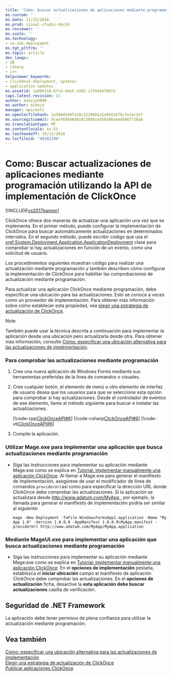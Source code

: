 ```yaml
---
title: 'Cómo: buscar actualizaciones de aplicaciones mediante programación con la API de implementación ClickOnce | Microsoft Docs'
ms.custom: ''
ms.date: 11/15/2016
ms.prod: visual-studio-dev14
ms.reviewer: ''
ms.suite: ''
ms.technology:
- vs-ide-deployment
ms.tgt_pltfrm: ''
ms.topic: article
dev_langs:
- VB
- CSharp
- C++
helpviewer_keywords:
- ClickOnce deployment, updates
- application updates
ms.assetid: 1a886310-67c8-44e5-a382-c2f0454f887d
caps.latest.revision: 11
author: mikejo5000
ms.author: mikejo
manager: wpickett
ms.openlocfilehash: 1a380d549fa10c3229601a1a9541679c7e3ac1e7
ms.sourcegitcommit: 9ceaf69568d61023868ced59108ae4dd46f720ab
ms.translationtype: MT
ms.contentlocale: es-ES
ms.lasthandoff: 10/12/2018
ms.locfileid: "49282196"
---
```

# <a name="how-to-check-for-application-updates-programmatically-using-the-clickonce-deployment-api"></a>Como: Buscar actualizaciones de aplicaciones mediante programación utilizando la API de implementación de ClickOnce
[!INCLUDE[vs2017banner](../includes/vs2017banner.md)]

ClickOnce ofrece dos maneras de actualizar una aplicación una vez que se implementa. En el primer método, puede configurar la implementación de ClickOnce para buscar automáticamente actualizaciones en determinados intervalos. En el segundo método, puede escribir código que usa el <xref:System.Deployment.Application.ApplicationDeployment> clase para comprobar si hay actualizaciones en función de un evento, como una solicitud de usuario.  
  
 Los procedimientos siguientes muestran código para realizar una actualización mediante programación y también describen cómo configurar la implementación de ClickOnce para habilitar las comprobaciones de actualización mediante programación.  
  
 Para actualizar una aplicación ClickOnce mediante programación, debe especificar una ubicación para las actualizaciones. Esto se conoce a veces como un proveedor de implementación. Para obtener más información sobre cómo establecer esta propiedad, vea [elegir una estrategia de actualización de ClickOnce](../deployment/choosing-a-clickonce-update-strategy.md).  
  
> [!NOTE]
>  También puede usar la técnica descrita a continuación para implementar la aplicación desde una ubicación pero actualizarla desde otra. Para obtener más información, consulte [Cómo: especificar una ubicación alternativa para las actualizaciones de implementación](../deployment/how-to-specify-an-alternate-location-for-deployment-updates.md).  
  
### <a name="to-check-for-updates-programmatically"></a>Para comprobar las actualizaciones mediante programación  
  
1.  Cree una nueva aplicación de Windows Forms mediante sus herramientas preferidas de la línea de comandos o visuales.  
  
2.  Cree cualquier botón, el elemento de menú u otro elemento de interfaz de usuario desea que los usuarios para que se seleccione esta opción para comprobar si hay actualizaciones. Desde el controlador de eventos de ese elemento, llame al método siguiente para buscar e instalar las actualizaciones.  
  
     [!code-cpp[ClickOnceAPI#6](../snippets/cpp/VS_Snippets_Winforms/ClickOnceAPI/cpp/form1.cpp#6)]
     [!code-csharp[ClickOnceAPI#6](../snippets/csharp/VS_Snippets_Winforms/ClickOnceAPI/CS/Form1.cs#6)]
     [!code-vb[ClickOnceAPI#6](../snippets/visualbasic/VS_Snippets_Winforms/ClickOnceAPI/VB/Form1.vb#6)]  
  
3.  Compile la aplicación.  
  
### <a name="using-mageexe-to-deploy-an-application-that-checks-for-updates-programmatically"></a>Utilizar Mage.exe para implementar una aplicación que busca actualizaciones mediante programación  
  
-   Siga las instrucciones para implementar su aplicación mediante Mage.exe como se explica en [Tutorial: implementar manualmente una aplicación ClickOnce](../deployment/walkthrough-manually-deploying-a-clickonce-application.md). Al llamar a Mage.exe para generar el manifiesto de implementación, asegúrese de usar el modificador de línea de comandos `providerUrl`así como para especificar la dirección URL donde ClickOnce debe comprobar las actualizaciones. Si la aplicación se actualizará desde [ http://www.adatum.com/MyApp ](http://www.adatum.com/MyApp), por ejemplo, la llamada para generar el manifiesto de implementación podría ser similar al siguiente:  
  
    ```  
    mage -New Deployment -ToFile WindowsFormsApp1.application -Name "My App 1.0" -Version 1.0.0.0 -AppManifest 1.0.0.0\MyApp.manifest -providerUrl http://www.adatum.com/MyApp/MyApp.application  
    ```  
  
### <a name="using-mageuiexe-to-deploy-an-application-that-checks-for-updates-programmatically"></a>Mediante MageUI.exe para implementar una aplicación que busca actualizaciones mediante programación  
  
-   Siga las instrucciones para implementar su aplicación mediante Mage.exe como se explica en [Tutorial: implementar manualmente una aplicación ClickOnce](../deployment/walkthrough-manually-deploying-a-clickonce-application.md). En el **opciones de implementación** pestaña, establezca el **iniciar ubicación** campo al manifiesto de aplicación ClickOnce debe comprobar las actualizaciones. En el **opciones de actualización** ficha, desactive la **esta aplicación debe buscar actualizaciones** casilla de verificación.  
  
## <a name="net-framework-security"></a>Seguridad de .NET Framework  
 La aplicación debe tener permisos de plena confianza para utilizar la actualización mediante programación.  
  
## <a name="see-also"></a>Vea también  
 [Cómo: especificar una ubicación alternativa para las actualizaciones de implementación](../deployment/how-to-specify-an-alternate-location-for-deployment-updates.md)   
 [Elegir una estrategia de actualización de ClickOnce](../deployment/choosing-a-clickonce-update-strategy.md)   
 [Publicar aplicaciones ClickOnce](../deployment/publishing-clickonce-applications.md)



